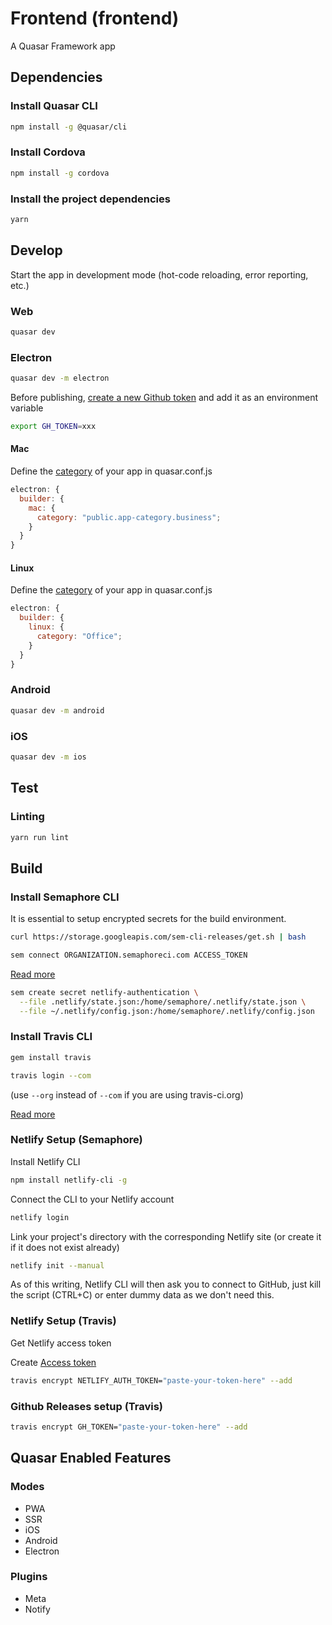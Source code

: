 # Frontend (frontend)

A Quasar Framework app

## Dependencies

### Install Quasar CLI

```bash
npm install -g @quasar/cli
```

### Install Cordova

```bash
npm install -g cordova
```

### Install the project dependencies

```bash
yarn
```

## Develop

Start the app in development mode (hot-code reloading, error reporting, etc.)

### Web

```bash
quasar dev
```

### Electron

```bash
quasar dev -m electron
```

Before publishing, [create a new Github token](https://github.com/settings/tokens/new) and add it as an environment variable

```bash
export GH_TOKEN=xxx
```

#### Mac

Define the [category](https://developer.apple.com/library/archive/documentation/General/Reference/InfoPlistKeyReference/Articles/LaunchServicesKeys.html#//apple_ref/doc/uid/TP40009250-SW8) of your app in quasar.conf.js

```js
electron: {
  builder: {
    mac: {
      category: "public.app-category.business";
    }
  }
}
```

#### Linux

Define the [category](https://specifications.freedesktop.org/menu-spec/latest/apa.html#main-category-registry) of your app in quasar.conf.js

```js
electron: {
  builder: {
    linux: {
      category: "Office";
    }
  }
}
```

### Android

```bash
quasar dev -m android
```

### iOS

```bash
quasar dev -m ios
```

## Test

### Linting

```bash
yarn run lint
```

## Build

### Install Semaphore CLI

It is essential to setup encrypted secrets for the build environment.

```bash
curl https://storage.googleapis.com/sem-cli-releases/get.sh | bash
```

```bash
sem connect ORGANIZATION.semaphoreci.com ACCESS_TOKEN
```

[Read more](https://docs.semaphoreci.com/article/53-sem-reference#download-and-install)

```bash
sem create secret netlify-authentication \
  --file .netlify/state.json:/home/semaphore/.netlify/state.json \
  --file ~/.netlify/config.json:/home/semaphore/.netlify/config.json
```

### Install Travis CLI

```bash
gem install travis
```

```bash
travis login --com
```

(use `--org` instead of `--com` if you are using travis-ci.org)

[Read more](https://github.com/travis-ci/travis.rb#installation)

### Netlify Setup (Semaphore)

Install Netlify CLI

```bash
npm install netlify-cli -g
```

Connect the CLI to your Netlify account

```bash
netlify login
```

Link your project's directory with the corresponding Netlify site (or create it if it does not exist already)

```bash
netlify init --manual
```

As of this writing, Netlify CLI will then ask you to connect to GitHub, just kill the script (CTRL+C) or enter dummy data as we don't need this.

### Netlify Setup (Travis)

Get Netlify access token

Create [Access token](https://app.netlify.com/user/applications/personal)

```bash
travis encrypt NETLIFY_AUTH_TOKEN="paste-your-token-here" --add
```

### Github Releases setup (Travis)

```bash
travis encrypt GH_TOKEN="paste-your-token-here" --add
```

## Quasar Enabled Features

### Modes

- PWA
- SSR
- iOS
- Android
- Electron

### Plugins

- Meta
- Notify
